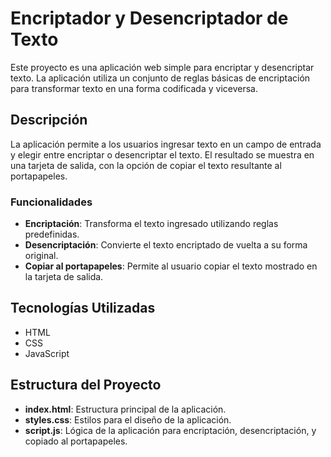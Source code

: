 # Encriptador y Desencriptador de Texto

Este proyecto es una aplicación web simple para encriptar y desencriptar texto. La aplicación utiliza un conjunto de reglas básicas de encriptación para transformar texto en una forma codificada y viceversa.

## Descripción

La aplicación permite a los usuarios ingresar texto en un campo de entrada y elegir entre encriptar o desencriptar el texto. El resultado se muestra en una tarjeta de salida, con la opción de copiar el texto resultante al portapapeles.

### Funcionalidades

- **Encriptación**: Transforma el texto ingresado utilizando reglas predefinidas.
- **Desencriptación**: Convierte el texto encriptado de vuelta a su forma original.
- **Copiar al portapapeles**: Permite al usuario copiar el texto mostrado en la tarjeta de salida.

## Tecnologías Utilizadas

- HTML
- CSS
- JavaScript

## Estructura del Proyecto

- **index.html**: Estructura principal de la aplicación.
- **styles.css**: Estilos para el diseño de la aplicación.
- **script.js**: Lógica de la aplicación para encriptación, desencriptación, y copiado al portapapeles.
